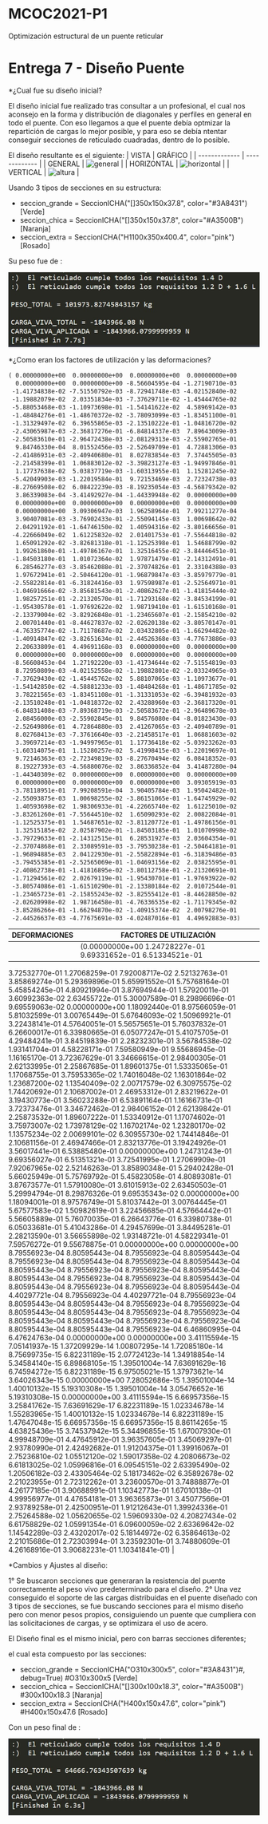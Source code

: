# MCOC2021-P1
Optimización estructural de un puente reticular

# Entrega 7 - Diseño Puente

*¿Cual fue su diseño inicial? 

El diseño inicial fue realizado tras consultar a un profesional, el cual nos aconsejo en la forma y distribución de diagonales y perfiles en general en todo el puente. Con eso llegamos a que el puente debía optmizar la repartición de cargas lo mejor posible, y para eso se debía ntentar conseguir secciones de reticulado cuadradas, dentro de lo posible.

El diseño resultante es el siguiente:
| VISTA | GRÁFICO |
| ------------- | ------------- |
| GENERAL | ![general](https://github.com/RobertoVergaraC/MCOC2021-P1/blob/main/FOTOS/DISE%C3%91O%20PUENTE%20GENERAL.jpg) |
| HORIZONTAL | ![horizontal](https://github.com/RobertoVergaraC/MCOC2021-P1/blob/main/FOTOS/DISE%C3%91O%20PUENTE%20DE%20LADO.jpg) |
| VERTICAL | ![altura](https://github.com/RobertoVergaraC/MCOC2021-P1/blob/main/FOTOS/DISE%C3%91O%20PUENTE%20DESDE%20ARRIBA.jpg) |



Usando 3 tipos de secciones en su estructura:

- seccion_grande = SeccionICHA("[]350x150x37.8", color="#3A8431")             [Verde]
- seccion_chica = SeccionICHA("[]350x150x37.8", color="#A3500B")              [Naranja]
- seccion_extra = SeccionICHA("H1100x350x400.4", color="pink")                [Rosado]


Su peso fue de : 

![PESO PRIMERO](https://github.com/RobertoVergaraC/MCOC2021-P1/blob/main/FOTOS/PRIMERO/PESO%20FINAL.jpg)

*¿Como eran los factores de utilización y las deformaciones?

    ( 0.00000000e+00  0.00000000e+00  0.00000000e+00  0.00000000e+00
      0.00000000e+00  0.00000000e+00 -8.56604595e-04 -1.27190710e-03
     -1.41734838e-02 -7.51550792e-03 -8.72941748e-03 -4.02152840e-02
     -1.19882079e-02  2.03351834e-03 -7.37629711e-02 -1.45444765e-02
     -5.88053468e-03 -1.10973698e-01 -1.54141622e-02  4.58969142e-03
     -1.48484276e-01 -1.48670372e-02 -3.78093099e-03 -1.83451100e-01
     -1.31329497e-02  6.39655865e-03 -2.13510222e-01 -1.04816720e-02
     -2.43065987e-03 -2.36817276e-01 -6.84814337e-03  7.89643009e-03
     -2.50583610e-01 -2.96472438e-03 -2.08129313e-03 -2.55902765e-01
      9.84746330e-04  8.01552456e-03 -2.52649709e-01  4.72881306e-03
     -2.41486931e-03 -2.40940680e-01  8.02783854e-03  7.37445505e-03
     -2.21458399e-01  1.06883012e-02 -3.39823127e-03 -1.94997846e-01
      1.17737638e-02  5.03837719e-03 -1.60313955e-01  1.15281245e-02
     -5.42049903e-03 -1.22019584e-01  9.72153469e-03  2.72324738e-03
     -8.27669508e-02  6.08422239e-03 -8.19235054e-03 -4.56879342e-02
      3.86339083e-04 -3.41492927e-04 -1.44339948e-02  0.00000000e+00
      0.00000000e+00  0.00000000e+00  0.00000000e+00  0.00000000e+00
      0.00000000e+00  3.09306947e-03  1.96258964e-01  7.99211277e-04
      3.90407081e-03 -3.76902433e-01 -2.55094145e-03  1.00698642e-02
      2.04291192e-01 -1.64746150e-02  1.40594316e-02 -3.80166656e-01
     -4.22666049e-02  1.61225832e-02  2.01401753e-01 -7.55644818e-02
      1.65091292e-02 -3.82681318e-01 -1.12525398e-01  1.54688799e-02
      1.99261860e-01 -1.49786167e-01  1.32516455e-02 -3.84446451e-01
     -1.84503180e-01  1.01072364e-02  1.97871479e-01 -2.14312491e-01
      6.28546277e-03 -3.85462088e-01 -2.37074826e-01  2.33104388e-03
      1.97672941e-01 -2.50464120e-01 -1.96879847e-03 -3.85979779e-01
     -2.55822814e-01 -6.31824416e-03  1.97598987e-01 -2.52564971e-01
     -1.04691666e-02 -3.85681543e-01 -2.40862627e-01 -1.41815444e-02
      1.98257251e-01 -2.21320570e-01 -1.71293168e-02 -3.84534199e-01
     -1.95430578e-01 -1.97692622e-02  1.98719410e-01 -1.61510168e-01
     -2.13379004e-02 -3.82926848e-01 -1.23465607e-01 -2.15854210e-02
      2.00701440e-01 -8.44627837e-02 -2.02620138e-02 -3.80570147e-01
     -4.76335774e-02 -1.71178687e-02  2.03432805e-01 -1.66294482e-02
     -1.40914847e-02 -3.82651634e-01 -2.44526368e-03 -4.77673886e-03
      2.20633809e-01  4.49691168e-03  0.00000000e+00  0.00000000e+00
      0.00000000e+00  0.00000000e+00  0.00000000e+00  0.00000000e+00
     -8.56608453e-04  1.27192220e-03 -1.41734644e-02 -7.51554819e-03
      8.72950809e-03 -4.02152558e-02 -1.19882801e-02 -2.03324965e-03
     -7.37629430e-02 -1.45445762e-02  5.88107065e-03 -1.10973677e-01
     -1.54142850e-02 -4.58881233e-03 -1.48484268e-01 -1.48671785e-02
      3.78221565e-03 -1.83451108e-01 -1.31331053e-02 -6.39481932e-03
     -2.13510248e-01 -1.04818372e-02  2.43288960e-03 -2.36817320e-01
     -6.84831408e-03 -7.89368719e-03 -2.50583672e-01 -2.96489678e-03
      2.08456000e-03 -2.55902845e-01  9.84576080e-04 -8.01823430e-03
     -2.52649806e-01  4.72864880e-03  2.41267065e-03 -2.40940789e-01
      8.02768413e-03 -7.37616640e-03 -2.21458517e-01  1.06881603e-02
      3.39697214e-03 -1.94997965e-01  1.17736418e-02 -5.03923262e-03
     -1.60314075e-01  1.15280257e-02  5.41998415e-03 -1.22019697e-01
      9.72146363e-03 -2.72349819e-03 -8.27670494e-02  6.08418352e-03
      8.19227393e-03 -4.56880076e-02  3.86336852e-04  3.41487280e-04
     -1.44340309e-02  0.00000000e+00  0.00000000e+00  0.00000000e+00
      0.00000000e+00  0.00000000e+00  0.00000000e+00  3.09305919e-03
     -3.78118951e-01  7.99208591e-04  3.90405784e-03  1.95042482e-01
     -2.55093875e-03  1.00698255e-02 -3.86151065e-01 -1.64745929e-02
      1.40593698e-02  1.98306933e-01 -4.22665740e-02  1.61225010e-02
     -3.83261260e-01 -7.55644510e-02  1.65090293e-02  2.00822084e-01
     -1.12525375e-01  1.54687651e-02 -3.81120772e-01 -1.49786156e-01
      1.32515185e-02  2.02587902e-01 -1.84503185e-01  1.01070998e-02
     -3.79729633e-01 -2.14312515e-01  6.28531927e-03  2.03604354e-01
     -2.37074868e-01  2.33089591e-03 -3.79530238e-01 -2.50464181e-01
     -1.96894885e-03  2.04122930e-01 -2.55822894e-01 -6.31839486e-03
     -3.79455385e-01 -2.52565069e-01 -1.04693156e-02  2.03825595e-01
     -2.40862738e-01 -1.41816895e-02 -3.80112758e-01 -2.21320691e-01
     -1.71294561e-02  2.02679119e-01 -1.95430701e-01 -1.97693922e-02
     -3.80574086e-01 -1.61510290e-01 -2.13380184e-02  2.01072544e-01
     -1.23465723e-01 -2.15855243e-02 -3.82555412e-01 -8.44628850e-02
     -2.02620998e-02  1.98716458e-01 -4.76336535e-02 -1.71179345e-02
     -3.85286266e-01 -1.66294870e-02 -1.40915374e-02  2.00798276e-01
     -2.44526637e-03 -4.77675691e-03 -4.02487016e-01  4.49692883e-03)

| DEFORMACIONES | FACTORES DE UTILIZACIÓN |
| ------------- | ------------- |
|  | (0.00000000e+00 1.24728227e-01 9.69331652e-01 6.51334521e-01
 3.72532770e-01 1.27068259e-01 7.92008717e-02 2.52132763e-01
 3.85869274e-01 5.29369896e-01 5.65991552e-01 5.75768164e-01
 5.45854245e-01 4.80921994e-01 3.87694944e-01 1.57920011e-01
 3.60992363e-02 2.63455722e-01 5.30007589e-01 8.29896696e-01
 9.69559063e-02 0.00000000e+00 1.18092440e-01 8.97566059e-01
 5.81032599e-01 3.00765449e-01 5.67646093e-02 1.50969921e-01
 3.22438141e-01 4.57640051e-01 5.56575651e-01 5.76037832e-01
 6.26600017e-01 6.33980665e-01 6.05077247e-01 5.41075705e-01
 4.29484241e-01 3.84519839e-01 2.28232301e-01 3.56784538e-02
 1.93141704e-01 4.58228171e-01 7.59580949e-01 9.55686945e-01
 1.16165170e-01 3.72367629e-01 3.34666615e-01 2.98400305e-01
 2.62133995e-01 2.25867685e-01 1.89601375e-01 1.53335065e-01
 1.17068755e-01 3.75953365e-02 1.74016048e-02 1.16301864e-02
 1.23687200e-02 1.13540409e-02 2.00717579e-02 6.30975575e-02
 1.74420692e-01 2.10687002e-01 2.46953312e-01 2.83219622e-01
 3.19430773e-01 3.56023288e-01 6.53891164e-01 1.16166731e-01
 3.72373476e-01 3.34672462e-01 2.98406152e-01 2.62139842e-01
 2.25873532e-01 1.89607222e-01 1.53340912e-01 1.17074602e-01
 3.75973007e-02 1.73978129e-02 1.16702174e-02 1.23280170e-02
 1.13575234e-02 2.00699101e-02 6.30955730e-02 1.74414846e-01
 2.10681156e-01 2.46947466e-01 2.83213776e-01 3.19424926e-01
 3.56017441e-01 6.53885480e-01 0.00000000e+00 1.24731243e-01
 9.69356027e-01 6.51351321e-01 3.72541995e-01 1.27069909e-01
 7.92067965e-02 2.52146263e-01 3.85890348e-01 5.29402428e-01
 5.66025949e-01 5.75769792e-01 5.45823058e-01 4.80893081e-01
 3.87673577e-01 1.57910080e-01 3.61015913e-02 2.63450503e-01
 5.29994794e-01 8.29876326e-01 9.69535343e-02 0.00000000e+00
 1.18094001e-01 8.97576749e-01 5.81037442e-01 3.00764445e-01
 5.67577583e-02 1.50982619e-01 3.22456685e-01 4.57664442e-01
 5.56605889e-01 5.76070035e-01 6.26643776e-01 6.33980738e-01
 6.05033681e-01 5.41043286e-01 4.29457699e-01 3.84495281e-01
 2.28213590e-01 3.56655898e-02 1.93148721e-01 4.58229341e-01
 7.59576272e-01 9.55678875e-01 0.00000000e+00 0.00000000e+00
 8.79556923e-04 8.80595443e-04 8.79556923e-04 8.80595443e-04
 8.79556923e-04 8.80595443e-04 8.79556923e-04 8.80595443e-04
 8.80595443e-04 8.79556923e-04 8.79556923e-04 8.80595443e-04
 8.80595443e-04 8.79556923e-04 8.79556923e-04 8.80595443e-04
 8.80595443e-04 8.79556923e-04 8.79556923e-04 8.80595443e-04
 4.40297721e-04 8.79556923e-04 4.40297721e-04 8.79556923e-04
 8.80595443e-04 8.80595443e-04 8.79556923e-04 8.79556923e-04
 8.80595443e-04 8.80595443e-04 8.79556923e-04 8.79556923e-04
 8.80595443e-04 8.80595443e-04 8.79556923e-04 8.79556923e-04
 8.80595443e-04 8.80595443e-04 8.79556923e-04 6.46860995e-04
 6.47624763e-04 0.00000000e+00 0.00000000e+00 3.41115594e-15
 7.05141937e-15 1.37209929e-14 1.00807295e-14 1.72085180e-14
 8.75699735e-15 6.82231189e-15 2.07724123e-14 1.34918854e-14
 5.34584140e-15 6.89868105e-15 1.39501004e-14 7.63691629e-16
 6.74594272e-15 6.82231189e-15 6.97505021e-15 1.37973621e-14
 3.64026343e-15 0.00000000e+00 7.28052686e-15 1.39501004e-14
 1.40010132e-15 5.19310308e-15 1.39501004e-14 3.05476652e-16
 5.19310308e-15 0.00000000e+00 3.41115594e-15 6.66957356e-15
 3.25841762e-15 7.63691629e-17 6.82231189e-15 1.02334678e-14
 1.55283965e-15 1.40010132e-15 1.02334678e-14 6.82231189e-15
 1.47647048e-15 6.66957356e-15 6.66957356e-15 8.86114265e-15
 4.63825436e-15 3.74537942e-15 5.34496855e-15 1.67007930e-01
 4.99948709e-01 4.47645912e-01 3.96357605e-01 3.45069297e-01
 2.93780990e-01 2.42492682e-01 1.91204375e-01 1.39916067e-01
 2.75236810e-02 1.05512120e-02 1.59017358e-02 4.20806673e-02
 6.61813025e-02 1.05996816e-01 6.09545151e-02 2.63395490e-02
 1.20506182e-03 2.43305464e-02 5.18173462e-02 6.35892678e-02
 2.21023955e-01 2.72312262e-01 3.23600570e-01 3.74888877e-01
 4.26177185e-01 3.90688991e-01 1.10342773e-01 1.67010138e-01
 4.99956977e-01 4.47654181e-01 3.96365873e-01 3.45077566e-01
 2.93789258e-01 2.42500951e-01 1.91212643e-01 1.39924336e-01
 2.75264588e-02 1.05620655e-02 1.59609330e-02 4.20827434e-02
 6.61758829e-02 1.05991354e-01 6.09600059e-02 2.63369642e-02
 1.14542289e-03 2.43202017e-02 5.18144972e-02 6.35864613e-02
 2.21015686e-01 2.72303994e-01 3.23592301e-01 3.74880609e-01
 4.26168916e-01 3.90682231e-01 1.10341841e-01) |


*Cambios y Ajustes al diseño:

1° Se buscaron secciones que generaran la resistencia del puente correctamente al peso vivo predeterminado para el diseño. 
2° Una vez conseguido el soporte de las cargas distribuidas en el puente diseñado con 3 tipos de secciones, se fue buscando secciones para el mismo diseño pero con menor pesos propios, consiguiendo un puente que cumpliera con las solicitaciones de cargas, y se optimizara el uso de acero.

El Diseño final es el mismo inicial, pero con barras secciones diferentes;

el cual esta compuesto por las secciones:

- seccion_grande = SeccionICHA("O310x300x5", color="#3A8431")#, debug=True) #O310x300x5     [Verde]
- seccion_chica = SeccionICHA("[]300x100x18.3", color="#A3500B")   #300x100x18.3            [Naranja]
- seccion_extra = SeccionICHA("H400x150x47.6", color="pink")     #H400x150x47.6             [Rosado]



Con un peso final de :

![PESO PRIMERO](https://github.com/RobertoVergaraC/MCOC2021-P1/blob/main/FOTOS/%C3%9ALTIMO/PESO%20FINAL.jpg)




